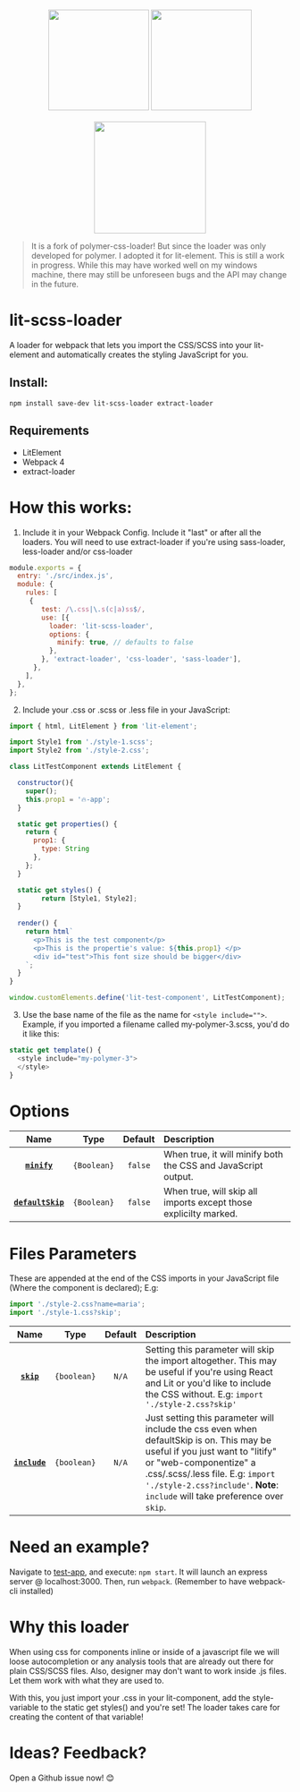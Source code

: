 <div align="center">
  <img width="180" height="180" vspace="20"
    src="https://www.polymer-project.org/images/logos/p-logo.png">
  <img width="180" height="180" vspace="20"
    src="https://cdn.worldvectorlogo.com/logos/css-3.svg">
  <a href="https://github.com/webpack/webpack">
    <img width="200" height="200"
      src="https://webpack.js.org/assets/icon-square-big.svg">
  </a>
</div>

<blockquote>
It is a fork of polymer-css-loader! But since the loader was only developed for polymer. I adopted it for lit-element. This is still a work in progress. While this may have worked well on my windows machine, there may still be unforeseen bugs and the API may change in the future.
</blockquote>

# lit-scss-loader
A loader for webpack that lets you import the CSS/SCSS into your lit-element and automatically creates the styling JavaScript for you.

## Install:
```
npm install save-dev lit-scss-loader extract-loader
```


## Requirements
* LitElement
* Webpack 4
* extract-loader

# How this works:
1. Include it in your Webpack Config. Include it "last" or after all the loaders. You will need to use extract-loader if you're using sass-loader, less-loader and/or css-loader

```javascript
module.exports = {
  entry: './src/index.js',
  module: {
    rules: [
     {
        test: /\.css|\.s(c|a)ss$/,
        use: [{
          loader: 'lit-scss-loader',
          options: {
            minify: true, // defaults to false
          },
        }, 'extract-loader', 'css-loader', 'sass-loader'],
      },
    ],
  },
};
```
2. Include your .css or .scss or .less file in your JavaScript:
```javascript
import { html, LitElement } from 'lit-element';

import Style1 from './style-1.scss';
import Style2 from './style-2.css';

class LitTestComponent extends LitElement {

  constructor(){
    super();
    this.prop1 = '🔥-app';
  }

  static get properties() {
    return {
      prop1: {
        type: String
      },
    };
  }

  static get styles() {
		return [Style1, Style2];
  }
  
  render() {
    return html`
      <p>This is the test component</p>
      <p>This is the propertie's value: ${this.prop1} </p>
      <div id="test">This font size should be bigger</div>
    `;
  }
}

window.customElements.define('lit-test-component', LitTestComponent);
```
3. Use the base name of the file as the name for `<style include="">`.
Example, if you imported a filename called my-polymer-3.scss, you'd do it like this:

```javascript
static get template() {
  <style include="my-polymer-3">
  </style>
}
```

# Options

|Name|Type|Default|Description|
|:--:|:--:|:-----:|:----------|
|**[`minify`](#minify)**|`{Boolean}`|`false`|When true, it will minify both the CSS and JavaScript output.
|**[`defaultSkip`](#minify)**|`{Boolean}`|`false`|When true, will skip all imports except those explicilty marked.

# Files Parameters
These are appended at the end of the CSS imports in your JavaScript file (Where the component is declared);
E.g: 

```javascript
import './style-2.css?name=maria';
import './style-1.css?skip';
```

|Name|Type|Default|Description|
|:--:|:--:|:-----:|:----------|
|**[`skip`](#minify)**|`{boolean}`|`N/A`|Setting this parameter will skip the import altogether. This may be useful if you're using React and Lit or you'd like to include the CSS without. E.g: `import './style-2.css?skip'`
|**[`include`](#minify)**|`{boolean}`|`N/A`|Just setting this parameter will include the css even when defaultSkip is on. This may be useful if you just want to "litify" or "web-componentize" a .css/.scss/.less file. E.g:  `import './style-2.css?include'`. **Note**: `include` will take preference over `skip`.

# Need an example? 
Navigate to [test-app](./test-app), and execute: `npm start`. It will launch an express server @ localhost:3000. Then, run `webpack`. (Remember to have webpack-cli installed)


# Why this loader
When using css for components inline or inside of a javascript file we will loose autocompletion or any analysis tools that are already out there for plain CSS/SCSS files. Also, designer may don't want to work inside .js files. Let them work with what they are used to.

With this, you just import your .css in your lit-component, add the style-variable to the static get styles() and you're set! The loader takes care for creating the content of that variable!

# Ideas? Feedback?
Open a Github issue now! 😊
